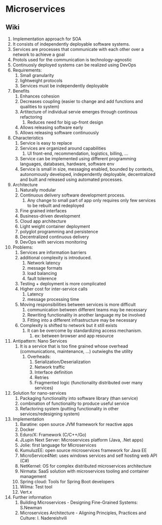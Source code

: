 # Microservices #
## Wiki ##
1. Implementation approach for SOA
2. It consists of independently deployable software systems.
3. Services are processes that communicate with each other over a network to achieve a goal
4. Protols used for the communication is technology-agnostic
5. Continuosly deployed systems can be realized using DevOps
6. Requirements:
	1. Small granularity
	2. lightweight protocols
	3. Services must be independently deployable
7. Benefits
	1. Enhances cohesion
	2. Decreases coupling (easier to change and add functions and qualities to system)
	3. Artitecture of individual servie emerges through continous refactoring
		1. Reduces need for big up-front design
	4. Allows releasing software early
	5. Allows releasing software continuously
8. Characteristics
	1. Service is easy to replace
	2. Services are organized around capabilities
		1. UI front-end, recommendation, logistics, billing, ...
	3. Service can be implemented using different programming languages, databases, hardware, software env
	4. Service is small in size, messaging enabled, bounded by contexts, autonomously developed, independently deployable, decentralized and built and released using automated processes.
9. Architecture
	1. Naturally modular
	2. Continuous delivery software development process.
		1. Any change to small part of app only requires only few services to be rebuilt and redeployed
	3. Fine grained interfaces
	4. Business-driven development
	5. Cloud app architecture
	6. Light weight container deployment
	7. polyglot programming and persistence
	8. Decentralized continuous delivery
	9. DevOps with services monitoring
10. Problems:
	1. Services are information barriers
	2. additional complexity is introduced.
		1. Network latency
		2. message formats
		3. load balancing
		4. fault tolerence
	3. Testing + deployment is more complicated
	4. Higher cost for inter-service calls
		1. Latency
		2. message processing time
	5. Moving responsibilities between services is more difficult
		1. communication between different teams may be necessary
		2. Rewriting functionality in another language my be involved
		3. Fitting into a different infrastructure may be necessary
	6. Complexity is shifted to network but it still exists
		1. It can be overcome by standardizing access mechanism.
			1. ex: between browser and app resource
11. Antipattern: Nano Services
	1. It is a service that is too fine grained whose overhead (communications, maintenance, ...) outwieghs the utility
		1. Overheads:
			1. Serialization/Deserialization
			2. Network traffic
			3. Interface definition
			4. Retries
			5. Fragmented logic (functionality distributed over many services)
12. Solution for nano-services
	1. Packaging functionality into software library (than service)
	2. combination of functionality to produce useful service
	3. Refactoring system (putting functionality in other services/redesigning system)
12. Implementation
	1. Baratine: open source JVM framework for reactive apps
	2. Docker
	3. Eduro/X: Framework (C/C++/Go)
	4. JLupin Next Server: Microservices platform (Java, .Net apps)
	5. Jolie: first language for Microservices
	6. KumuluzEE: open source microservices framework for Java EE
	7. MicroService4Net: uses windows services and self hosting web API (C#)
	8. NetKernel: OS for complex distributed microservices architecture
	9. Nirmata: SaaS solution with microservices tooling and container management
	10. Spring cloud: Tools for Spring Boot developers
	11. Wilma: Test tool
	12. Vert.x
13. Further information
	1. Building Microservices - Designing Fine-Grained Systems: S.Newman
	2. Microservices Architecture - Aligning Principles, Practices and Culture: I. Nadereishvili
